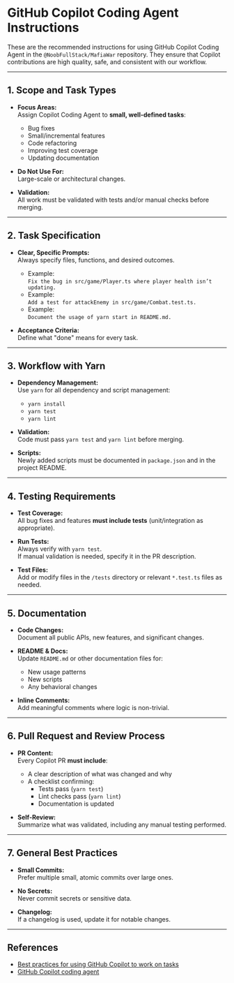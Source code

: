 # GitHub Copilot Coding Agent Instructions

These are the recommended instructions for using GitHub Copilot Coding Agent in the `@NoobFullStack/MafiaWar` repository. They ensure that Copilot contributions are high quality, safe, and consistent with our workflow.

---

## 1. Scope and Task Types

- **Focus Areas:**  
  Assign Copilot Coding Agent to **small, well-defined tasks**:
  - Bug fixes
  - Small/incremental features
  - Code refactoring
  - Improving test coverage
  - Updating documentation

- **Do Not Use For:**  
  Large-scale or architectural changes.

- **Validation:**  
  All work must be validated with tests and/or manual checks before merging.

---

## 2. Task Specification

- **Clear, Specific Prompts:**  
  Always specify files, functions, and desired outcomes.
  - Example:  
    `Fix the bug in src/game/Player.ts where player health isn’t updating.`
  - Example:  
    `Add a test for attackEnemy in src/game/Combat.test.ts.`
  - Example:  
    `Document the usage of yarn start in README.md.`

- **Acceptance Criteria:**  
  Define what "done" means for every task.

---

## 3. Workflow with Yarn

- **Dependency Management:**  
  Use `yarn` for all dependency and script management:
    - `yarn install`
    - `yarn test`
    - `yarn lint`

- **Validation:**  
  Code must pass `yarn test` and `yarn lint` before merging.

- **Scripts:**  
  Newly added scripts must be documented in `package.json` and in the project README.

---

## 4. Testing Requirements

- **Test Coverage:**  
  All bug fixes and features **must include tests** (unit/integration as appropriate).

- **Run Tests:**  
  Always verify with `yarn test`.  
  If manual validation is needed, specify it in the PR description.

- **Test Files:**  
  Add or modify files in the `/tests` directory or relevant `*.test.ts` files as needed.

---

## 5. Documentation

- **Code Changes:**  
  Document all public APIs, new features, and significant changes.

- **README & Docs:**  
  Update `README.md` or other documentation files for:
    - New usage patterns
    - New scripts
    - Any behavioral changes

- **Inline Comments:**  
  Add meaningful comments where logic is non-trivial.

---

## 6. Pull Request and Review Process

- **PR Content:**  
  Every Copilot PR **must include**:
    - A clear description of what was changed and why
    - A checklist confirming:
      - Tests pass (`yarn test`)
      - Lint checks pass (`yarn lint`)
      - Documentation is updated

- **Self-Review:**  
  Summarize what was validated, including any manual testing performed.

---

## 7. General Best Practices

- **Small Commits:**  
  Prefer multiple small, atomic commits over large ones.

- **No Secrets:**  
  Never commit secrets or sensitive data.

- **Changelog:**  
  If a changelog is used, update it for notable changes.

---

## References

- [Best practices for using GitHub Copilot to work on tasks](https://docs.github.com/en/copilot/tutorials/coding-agent/get-the-best-results)
- [GitHub Copilot coding agent](https://docs.github.com/en/copilot/how-tos/use-copilot-agents/coding-agent)
